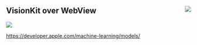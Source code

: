 <h2>VisionKit over WebView<img src="https://tinyurl.com/4mxxwv8e" align="right"></h2>

![](https://media.giphy.com/media/jRH7MA401q5AQzkJpG/giphy.gif)

https://developer.apple.com/machine-learning/models/
